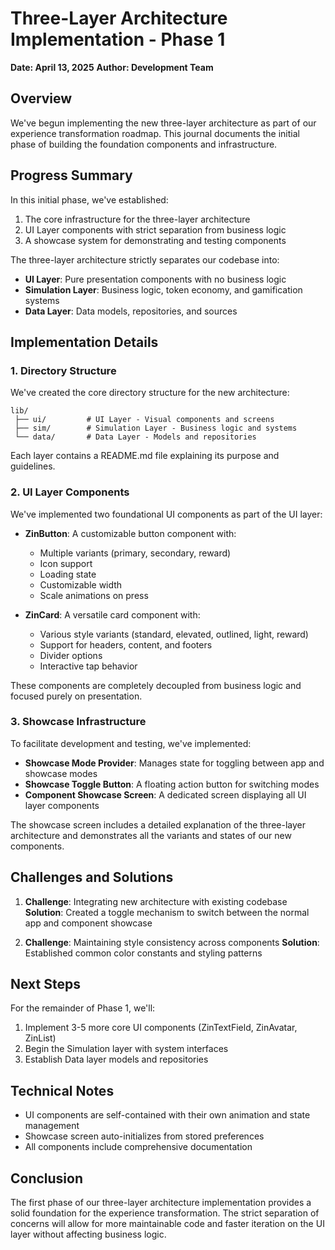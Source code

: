 # Three-Layer Architecture Implementation - Phase 1

**Date: April 13, 2025**
**Author: Development Team**

## Overview

We've begun implementing the new three-layer architecture as part of our experience transformation roadmap. This journal documents the initial phase of building the foundation components and infrastructure.

## Progress Summary

In this initial phase, we've established:

1. The core infrastructure for the three-layer architecture
2. UI Layer components with strict separation from business logic
3. A showcase system for demonstrating and testing components

The three-layer architecture strictly separates our codebase into:

- **UI Layer**: Pure presentation components with no business logic
- **Simulation Layer**: Business logic, token economy, and gamification systems
- **Data Layer**: Data models, repositories, and sources

## Implementation Details

### 1. Directory Structure

We've created the core directory structure for the new architecture:

```
lib/
 ├── ui/         # UI Layer - Visual components and screens
 ├── sim/        # Simulation Layer - Business logic and systems
 └── data/       # Data Layer - Models and repositories
```

Each layer contains a README.md file explaining its purpose and guidelines.

### 2. UI Layer Components

We've implemented two foundational UI components as part of the UI layer:

- **ZinButton**: A customizable button component with:
  - Multiple variants (primary, secondary, reward)
  - Icon support
  - Loading state
  - Customizable width
  - Scale animations on press

- **ZinCard**: A versatile card component with:
  - Various style variants (standard, elevated, outlined, light, reward)
  - Support for headers, content, and footers
  - Divider options
  - Interactive tap behavior

These components are completely decoupled from business logic and focused purely on presentation.

### 3. Showcase Infrastructure

To facilitate development and testing, we've implemented:

- **Showcase Mode Provider**: Manages state for toggling between app and showcase modes
- **Showcase Toggle Button**: A floating action button for switching modes
- **Component Showcase Screen**: A dedicated screen displaying all UI layer components

The showcase screen includes a detailed explanation of the three-layer architecture and demonstrates all the variants and states of our new components.

## Challenges and Solutions

1. **Challenge**: Integrating new architecture with existing codebase
   **Solution**: Created a toggle mechanism to switch between the normal app and component showcase

2. **Challenge**: Maintaining style consistency across components
   **Solution**: Established common color constants and styling patterns

## Next Steps

For the remainder of Phase 1, we'll:

1. Implement 3-5 more core UI components (ZinTextField, ZinAvatar, ZinList)
2. Begin the Simulation layer with system interfaces
3. Establish Data layer models and repositories

## Technical Notes

- UI components are self-contained with their own animation and state management
- Showcase screen auto-initializes from stored preferences
- All components include comprehensive documentation

## Conclusion

The first phase of our three-layer architecture implementation provides a solid foundation for the experience transformation. The strict separation of concerns will allow for more maintainable code and faster iteration on the UI layer without affecting business logic.
